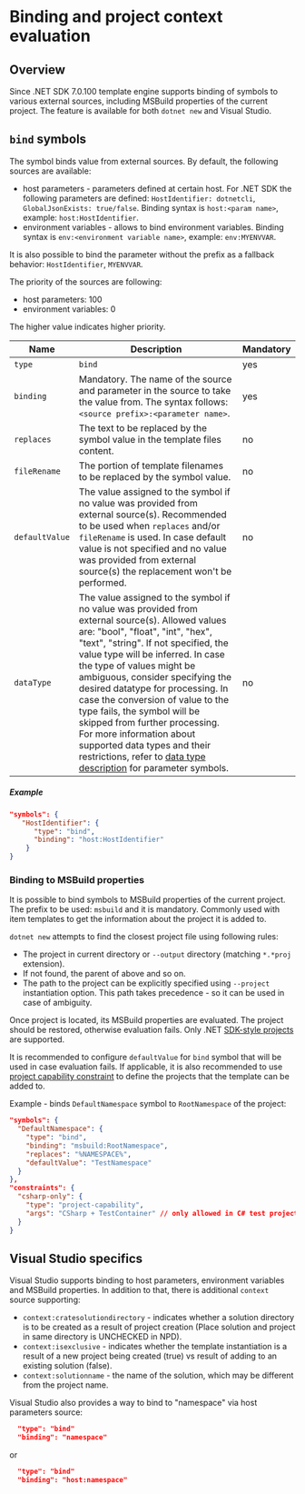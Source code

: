 # Binding and project context evaluation

## Overview

Since .NET SDK 7.0.100 template engine supports binding of symbols to various external sources, including MSBuild properties of the current project.
The feature is available for both `dotnet new` and Visual Studio.

## `bind` symbols

The symbol binds value from external sources. 
By default, the following sources are available:
- host parameters - parameters defined at certain host. For .NET SDK the following parameters are defined: `HostIdentifier: dotnetcli`, `GlobalJsonExists: true/false`.  Binding syntax is `host:<param name>`, example: `host:HostIdentifier`. 
- environment variables - allows to bind environment variables. Binding syntax is `env:<environment variable name>`, example: `env:MYENVVAR`.

It is also possible to bind the parameter without the prefix as a fallback behavior: `HostIdentifier`, `MYENVVAR`.

The priority of the sources are following:
- host parameters: 100
- environment variables: 0

The higher value indicates higher priority.


|Name|Description|Mandatory|
|---|---|---|
|`type`|`bind`|yes|
|`binding`| Mandatory. The name of the source and parameter in the source to take the value from. The syntax follows: `<source prefix>:<parameter name>`.|yes|
|`replaces`|The text to be replaced by the symbol value in the template files content.|no|
|`fileRename`|The portion of template filenames to be replaced by the symbol value.|no| 	 
|`defaultValue`|The value assigned to the symbol if no value was provided from external source(s). Recommended to be used when `replaces` and/or `fileRename` is used. In case default value is not specified and no value was provided from external source(s) the replacement won't be performed. |no|
|`dataType`|The value assigned to the symbol if no value was provided from external source(s). Allowed values are: "bool", "float", "int", "hex", "text", "string". If not specified, the value type will be inferred. In case the type of values might be ambiguous, consider specifying the desired datatype for processing. In case the conversion of value to the type fails, the symbol will be skipped from further processing. For more information about supported data types and their restrictions, refer to [data type description](Reference-for-template.json.md#parameter-symbol) for parameter symbols. |no|
 
##### Example  

```json
"symbols": {
   "HostIdentifier": {
      "type": "bind",
      "binding": "host:HostIdentifier"
    }
}
```  

### Binding to MSBuild properties

It is possible to bind symbols to MSBuild properties of the current project. The prefix to be used: `msbuild` and it is mandatory.
Commonly used with item templates to get the information about the project it is added to.

`dotnet new` attempts to find the closest project file using following rules:
- The project in current directory or `--output` directory (matching `*.*proj` extension).
- If not found, the parent of above and so on.
- The path to the project can be explicitly specified using `--project` instantiation option. This path takes precedence - so it can be used in case of ambiguity.

Once project is located, its MSBuild properties are evaluated. The project should be restored, otherwise evaluation fails.
Only .NET [SDK-style projects](https://docs.microsoft.com/en-us/dotnet/core/project-sdk/overview) are supported.

It is recommended to configure `defaultValue` for `bind` symbol that will be used in case evaluation fails. 
If applicable, it is also recommended to use [project capability constraint](https://github.com/dotnet/templating/wiki/Constraints#Project-capabilities) to define the projects that the template can be added to.

Example - binds `DefaultNamespace` symbol to `RootNamespace` of the project:
```json
"symbols": {
  "DefaultNamespace": {
    "type": "bind",
    "binding": "msbuild:RootNamespace",
    "replaces": "%NAMESPACE%",
    "defaultValue": "TestNamespace"
  }
},
"constraints": {
  "csharp-only": {
    "type": "project-capability",
    "args": "CSharp + TestContainer" // only allowed in C# test project
  }
}
```


## Visual Studio specifics

Visual Studio supports binding to host parameters, environment variables and MSBuild properties.
In addition to that, there is additional `context` source supporting:
- `context:cratesolutiondirectory` - indicates whether a solution directory is to be created as a result of project creation (Place solution and project in same directory is UNCHECKED in NPD).
- `context:isexclusive` - indicates whether the template instantiation is a result of a new project being created (true) vs result of adding to an existing solution (false).
- `context:solutionname` - the name of the solution, which may be different from the project name.

Visual Studio also provides a way to bind to "namespace" via host parameters source:
```json
  "type": "bind"
  "binding": "namespace"
```

or 

```json
  "type": "bind"
  "binding": "host:namespace"
```